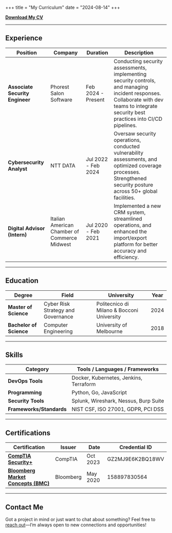+++
title = "My Curriculum"
date = "2024-08-14"
+++

**[Download My CV](/documents/cv_francesco_citti.pdf)**

---

## Experience

| **Position**                | **Company**                         | **Duration**          | **Description**                                                                                              |
|-----------------------------|-------------------------------------|-----------------------|--------------------------------------------------------------------------------------------------------------|
| **Associate Security Engineer** | Phorest Salon Software            | Feb 2024 - Present    | Conducting security assessments, implementing security controls, and managing incident responses. Collaborate with dev teams to integrate security best practices into CI/CD pipelines. |
| **Cybersecurity Analyst**   | NTT DATA                           | Jul 2022 - Feb 2024   | Oversaw security operations, conducted vulnerability assessments, and optimized coverage processes. Strengthened security posture across 50+ global facilities. |
| **Digital Advisor (Intern)**| Italian American Chamber of Commerce Midwest | Jul 2020 - Feb 2021 | Implemented a new CRM system, streamlined operations, and enhanced the import/export platform for better accuracy and efficiency. |

---

## Education

| **Degree**                | **Field**                       | **University**                     | **Year** |
|---------------------------|---------------------------------|------------------------------------|----------|
| **Master of Science**     | Cyber Risk Strategy and Governance | Politecnico di Milano & Bocconi University | 2024     |
| **Bachelor of Science**   | Computer Engineering            | University of Melbourne            | 2018     |

---

## Skills

| **Category**           | **Tools / Languages / Frameworks**                          |
|------------------------|------------------------------------------------------------|
| **DevOps Tools**       | Docker, Kubernetes, Jenkins, Terraform                     |
| **Programming**        | Python, Go, JavaScript                                     |
| **Security Tools**     | Splunk, Wireshark, Nessus, Burp Suite                      |
| **Frameworks/Standards** | NIST CSF, ISO 27001, GDPR, PCI DSS                         |

---

## Certifications

| **Certification**                       | **Issuer**       | **Date**   | **Credential ID**                      |
|-----------------------------------------|------------------|------------|---------------------------------------|
| [**CompTIA Security+**](https://www.credly.com/badges/eb986f6f-6664-40f5-a022-7f22345eb347/public_url) | CompTIA          | Oct 2023   | GZ2MJ9E6K2BQ18WV                     |
| [**Bloomberg Market Concepts (BMC)**](https://www.bloomberg.com/professional/product/bloomberg-market-concepts/) | Bloomberg        | May 2020   | 158897830564                         |

---

## Contact Me

Got a project in mind or just want to chat about something? Feel free to [reach out](mailto:francesco.citti@tuta.com)—I’m always open to new connections and opportunities!


